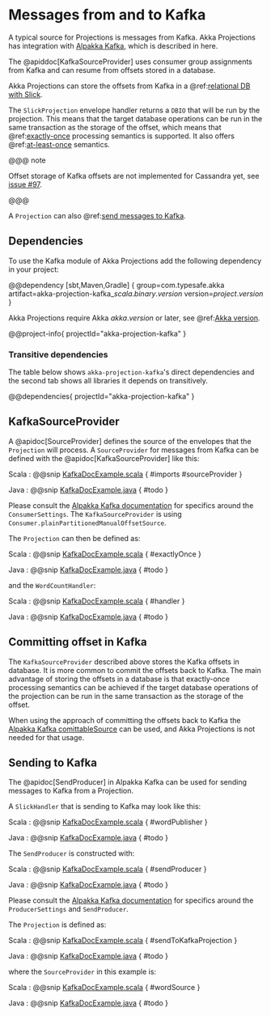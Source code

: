 # Messages from and to Kafka

A typical source for Projections is messages from Kafka. Akka Projections has integration with 
[Alpakka Kafka](https://doc.akka.io/docs/alpakka-kafka/current/), which is described in here.

The @apiddoc[KafkaSourceProvider] uses consumer group assignments from Kafka and can resume from offsets stored in
a database.

Akka Projections can store the offsets from Kafka in a @ref:[relational DB with Slick](slick.md).

The `SlickProjection` envelope handler returns a `DBIO` that will be run by the projection. This means that the target database
operations can be run in the same transaction as the storage of the offset, which means that @ref:[exactly-once](slick.md#exactly-once)
processing semantics is supported. It also offers @ref:[at-least-once](slick.md#at-least-once) semantics.

@@@ note

Offset storage of Kafka offsets are not implemented for Cassandra yet, see [issue #97](https://github.com/akka/akka-projection/issues/97).
 
@@@

A `Projection` can also @ref:[send messages to Kafka](#sending-to-kafka).

## Dependencies

To use the Kafka module of Akka Projections add the following dependency in your project:

@@dependency [sbt,Maven,Gradle] {
  group=com.typesafe.akka
  artifact=akka-projection-kafka_$scala.binary.version$
  version=$project.version$
}

Akka Projections require Akka $akka.version$ or later, see @ref:[Akka version](overview.md#akka-version).

@@project-info{ projectId="akka-projection-kafka" }

### Transitive dependencies

The table below shows `akka-projection-kafka`'s direct dependencies and the second tab shows all libraries it depends on transitively.

@@dependencies{ projectId="akka-projection-kafka" }

## KafkaSourceProvider

A @apidoc[SourceProvider] defines the source of the envelopes that the `Projection` will process. A `SourceProvider`
for messages from Kafka can be defined with the @apidoc[KafkaSourceProvider] like this:

Scala
:  @@snip [KafkaDocExample.scala](/examples/src/test/scala/docs/kafka/KafkaDocExample.scala) { #imports #sourceProvider }

Java
:  @@snip [KafkaDocExample.java](/examples/src/test/java/jdocs/kafka/KafkaDocExample.java) { #todo }

Please consult the [Alpakka Kafka documentation](https://doc.akka.io/docs/alpakka-kafka/current/consumer.html) for
specifics around the `ConsumerSettings`. The `KafkaSourceProvider` is using `Consumer.plainPartitionedManualOffsetSource`.

The `Projection` can then be defined as:

Scala
:  @@snip [KafkaDocExample.scala](/examples/src/test/scala/docs/kafka/KafkaDocExample.scala) { #exactlyOnce }

Java
:  @@snip [KafkaDocExample.java](/examples/src/test/java/jdocs/kafka/KafkaDocExample.java) { #todo }

and the `WordCountHandler`:

Scala
:  @@snip [KafkaDocExample.scala](/examples/src/test/scala/docs/kafka/KafkaDocExample.scala) { #handler }

Java
:  @@snip [KafkaDocExample.java](/examples/src/test/java/jdocs/kafka/KafkaDocExample.java) { #todo }

## Committing offset in Kafka

The `KafkaSourceProvider` described above stores the Kafka offsets in database. It is more common to
commit the offsets back to Kafka. The main advantage of storing the offsets in a database is that exactly-once
processing semantics can be achieved if the target database operations of the projection can be run in the same
transaction as the storage of the offset.

When using the approach of committing the offsets back to Kafka the [Alpakka Kafka comittableSource](https://doc.akka.io/docs/alpakka-kafka/current/consumer.html)
can be used, and Akka Projections is not needed for that usage.

## Sending to Kafka

The @apidoc[SendProducer] in Alpakka Kafka can be used for sending messages to Kafka from a Projection.

A `SlickHandler` that is sending to Kafka may look like this:

Scala
:  @@snip [KafkaDocExample.scala](/examples/src/test/scala/docs/kafka/KafkaDocExample.scala) { #wordPublisher }

Java
:  @@snip [KafkaDocExample.java](/examples/src/test/java/jdocs/kafka/KafkaDocExample.java) { #todo }

The `SendProducer` is constructed with:

Scala
:  @@snip [KafkaDocExample.scala](/examples/src/test/scala/docs/kafka/KafkaDocExample.scala) { #sendProducer }

Java
:  @@snip [KafkaDocExample.java](/examples/src/test/java/jdocs/kafka/KafkaDocExample.java) { #todo }

Please consult the [Alpakka Kafka documentation](https://doc.akka.io/docs/alpakka-kafka/current/producer.html) for
specifics around the `ProducerSettings` and `SendProducer`.

The `Projection` is defined as:

Scala
:  @@snip [KafkaDocExample.scala](/examples/src/test/scala/docs/kafka/KafkaDocExample.scala) { #sendToKafkaProjection }

Java
:  @@snip [KafkaDocExample.java](/examples/src/test/java/jdocs/kafka/KafkaDocExample.java) { #todo }

where the `SourceProvider` in this example is:

Scala
:  @@snip [KafkaDocExample.scala](/examples/src/test/scala/docs/kafka/KafkaDocExample.scala) { #wordSource }

Java
:  @@snip [KafkaDocExample.java](/examples/src/test/java/jdocs/kafka/KafkaDocExample.java) { #todo }



